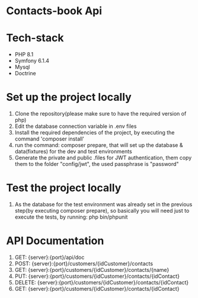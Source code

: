 <h1>Contacts-book Api</h1>

# Tech-stack
- PHP 8.1
- Symfony 6.1.4
- Mysql
- Doctrine

# Set up the project locally
<ol>
<li>Clone the repository(please make sure to have the required version of php)</li>
<li>Edit the database connection variable in .env files </li>
<li>Install the required dependencies of the project, by executing the command 'composer install' </li>
<li>
run the command: composer prepare, that will set up the database & data(fixtures) for the dev and test environments
</li>

<li>
Generate the private and public .files for JWT authentication, them copy them to the folder "config/jwt", the used passphrase is "password"
</li>

</ol>


# Test the project locally
<ol>
<li>
As the database for the test environment was already set in the previous step(by executing composer prepare), 
so basically you will need just to execute the tests, by running: php bin/phpunit
</li>
</ol>

# API Documentation
<ol>
<li>
    GET: {server}:{port}/api/doc
</li>
<li>
    POST: {server}:{port}/customers/{idCustomer}/contacts
</li>
<li>
    GET: {server}:{port}/customers/{idCustomer}/contacts/{name}
</li>
<li>
    PUT: {server}:{port}/customers/{idCustomer}/contacts/{idContact}
</li>
<li>
    DELETE: {server}:{port}/customers/{idCustomer}/contacts/{idContact}
</li>
<li>
    GET: {server}:{port}/customers/{idCustomer}/contacts/{idContact}
</li>
</ol>
